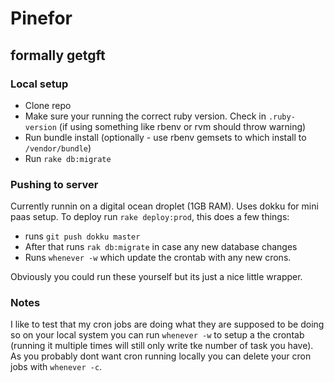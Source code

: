 # Pinefor
## formally getgft

### Local setup
- Clone repo
- Make sure your running the correct ruby version. Check in `.ruby-version` (if using something like rbenv or rvm should throw warning)
- Run bundle install (optionally - use rbenv gemsets to which install to `/vendor/bundle`)
- Run `rake db:migrate`

### Pushing to server
Currently runnin on a digital ocean droplet (1GB RAM). Uses dokku for mini paas setup. To deploy run `rake deploy:prod`, this does a few things:
- runs `git push dokku master`
- After that runs `rak db:migrate` in case any new database changes
- Runs `whenever -w` which update the crontab with any new crons.

Obviously you could run these yourself but its just a nice little wrapper.

### Notes
I like to test that my cron jobs are doing what they are supposed to be doing so on your local system you can run `whenever -w` to setup a the crontab (running it multiple times will still only write tke number of task you have). As you probably dont want cron running locally you can delete your cron jobs with `whenever -c`.